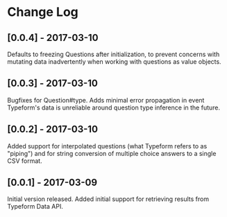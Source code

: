# Change Log

## [0.0.4] - 2017-03-10

Defaults to freezing Questions after initialization, to prevent concerns with mutating data inadvertently when working with questions as value objects.

## [0.0.3] - 2017-03-10

Bugfixes for Question#type. Adds minimal error propagation in event Typeform's 
data is unreliable around question type inference in the future.

## [0.0.2] - 2017-03-10

Added support for interpolated questions (what Typeform refers to as "piping") and for string conversion of multiple choice answers to a single CSV format.

## [0.0.1] - 2017-03-09

Initial version released. Added initial support for retrieving results from Typeform Data API. 

